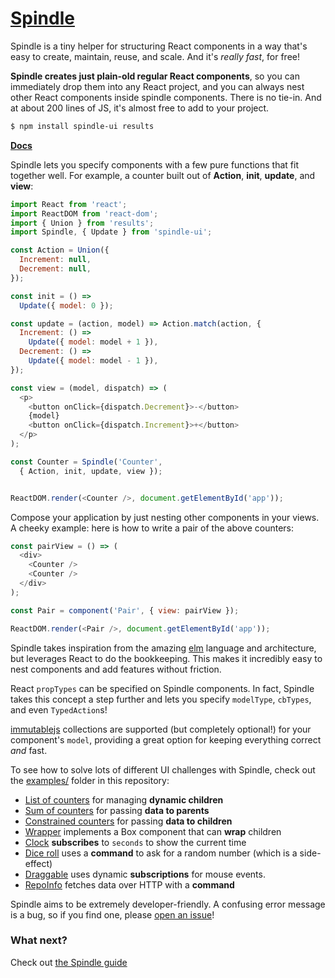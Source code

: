 # [Spindle](https://uniphil.gitbooks.io/spindle/content/)

Spindle is a tiny helper for structuring React components in a way that's easy
to create, maintain, reuse, and scale. And it's _really fast_, for free!

**Spindle creates just plain-old regular React components**, so you can
immediately drop them into any React project, and you can always nest other
React components inside spindle components. There is no tie-in. And at about 200
lines of JS, it's almost free to add to your project.

```bash
$ npm install spindle-ui results
```

**[Docs](https://uniphil.gitbooks.io/spindle/content/)**

Spindle lets you specify components with a few pure functions that fit together
well. For example, a counter built out of **Action**, **init**, **update**, and
**view**:

```js
import React from 'react';
import ReactDOM from 'react-dom';
import { Union } from 'results';
import Spindle, { Update } from 'spindle-ui';

const Action = Union({
  Increment: null,
  Decrement: null,
});

const init = () =>
  Update({ model: 0 });

const update = (action, model) => Action.match(action, {
  Increment: () =>
    Update({ model: model + 1 }),
  Decrement: () =>
    Update({ model: model - 1 }),
});

const view = (model, dispatch) => (
  <p>
    <button onClick={dispatch.Decrement}>-</button>
    {model}
    <button onClick={dispatch.Increment}>+</button>
  </p>
);

const Counter = Spindle('Counter',
  { Action, init, update, view });


ReactDOM.render(<Counter />, document.getElementById('app'));
```

Compose your application by just nesting other components in your views. A
cheeky example: here is how to write a pair of the above counters:

```js
const pairView = () => (
  <div>
    <Counter />
    <Counter />
  </div>
);

const Pair = component('Pair', { view: pairView });

ReactDOM.render(<Pair />, document.getElementById('app'));
```

Spindle takes inspiration from the amazing [elm](http://elm-lang.org/) language
and architecture, but leverages React to do the bookkeeping. This makes it
incredibly easy to nest components and add features without friction.

React `propTypes` can be specified on Spindle components. In fact, Spindle takes
this concept a step further and lets you specify `modelType`, `cbTypes`, and
even `TypedAction`s!

[immutablejs](http://facebook.github.io/immutable-js/) collections are supported
(but completely optional!) for your component's `model`, providing a great
option for keeping everything correct _and_ fast.

To see how to solve lots of different UI challenges with Spindle, check out the
[examples/](examples/) folder in this repository:

- [List of counters](examples/n-counters) for managing **dynamic children**
- [Sum of counters](examples/sum-counters) for passing **data to parents**
- [Constrained counters](examples/constrained-counters) for passing **data to
  children**
- [Wrapper](examples/wrapper) implements a Box component that can **wrap**
  children
- [Clock](examples/clock) **subscribes** to `seconds` to show the current time
- [Dice roll](examples/diceroll) uses a **command** to ask for a random number
  (which is a side-effect)
- [Draggable](examples/draggable) uses dynamic **subscriptions** for mouse
  events.
- [RepoInfo](examples/Repo-info) fetches data over HTTP with a **command**

Spindle aims to be extremely developer-friendly. A confusing error message is a
bug, so if you find one, please
[open an issue](https://github.com/openride/spindle/issues/new)!

### What next?

Check out [the Spindle guide](https://uniphil.gitbooks.io/spindle/content/)
